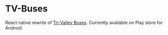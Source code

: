 # TV-Buses

React native rewrite of [Tri-Valley Buses](https://github.com/quorth0n/Tri-Valley-Buses). Currently available on Play store for Android.
